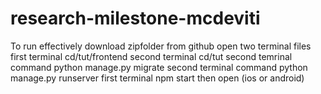 # research-milestone-mcdeviti
To run effectively 
download zipfolder from github
open two terminal files
first terminal cd/tut/frontend
second terminal cd/tut
second temrinal command python manage.py migrate
second terminal command python manage.py runserver
first terminal npm start then open (ios or android)

